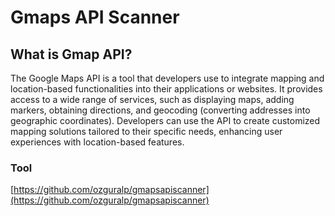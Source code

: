 # **Gmaps API Scanner** #

## **What is Gmap API?** ##
The Google Maps API is a tool that developers use to integrate mapping and location-based functionalities into their applications or websites. It provides access to a wide range of services, such as displaying maps, adding markers, obtaining directions, and geocoding (converting addresses into geographic coordinates). Developers can use the API to create customized mapping solutions tailored to their specific needs, enhancing user experiences with location-based features.

### **Tool** ##
[https://github.com/ozguralp/gmapsapiscanner](https://github.com/ozguralp/gmapsapiscanner)

